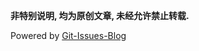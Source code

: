 

**非特别说明, 均为原创文章, 未经允许禁止转载.**

Powered by [Git-Issues-Blog](https://github.com/marketplace/actions/git-issues-blog)


